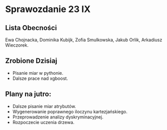 Sprawozdanie 23 IX
==================

Lista Obecności
---------------

Ewa Chojnacka, Dominika Kubijk, Zofia Smulkowska, Jakub Orlik, Arkadiusz Wieczorek.

Zrobione Dzisiaj
----------------
* Pisanie miar w pythonie.
* Dalsze prace nad xgboost.


Plany na jutro:
----------------
* Dalsze pisanie miar atrybutów.
* Wygenerowanie poprawnego iloczynu kartezjańskiego.
* Przeprowadzenie analizy dyskryminacyjnej.
* Rozpoczecie uczenia drzewa.
